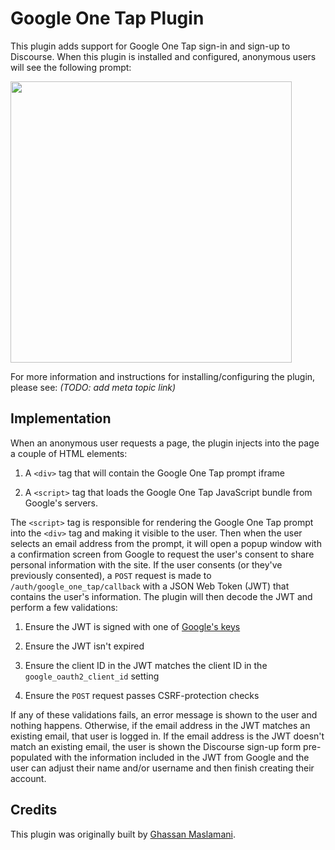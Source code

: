 # Google One Tap Plugin

This plugin adds support for Google One Tap sign-in and sign-up to Discourse. When this plugin is installed and configured, anonymous users will see the following prompt:

<img width="450" src="https://user-images.githubusercontent.com/17474474/196159737-f290f117-3cf6-46dc-9df9-804e61ccede3.png">

For more information and instructions for installing/configuring the plugin, please see: *(TODO: add meta topic link)*

## Implementation

When an anonymous user requests a page, the plugin injects into the page a couple of HTML elements:

1. A `<div>` tag that will contain the Google One Tap prompt iframe

2. A `<script>` tag that loads the Google One Tap JavaScript bundle from Google's servers.

The `<script>` tag is responsible for rendering the Google One Tap prompt into the `<div>` tag and making it visible to the user. Then when the user selects an email address from the prompt, it will open a popup window with a confirmation screen from Google to request the user's consent to share personal information with the site. If the user consents (or they've previously consented), a `POST` request is made to `/auth/google_one_tap/callback` with a JSON Web Token (JWT) that contains the user's information. The plugin will then decode the JWT and perform a few validations:

1. Ensure the JWT is signed with one of [Google's keys](https://www.googleapis.com/oauth2/v1/certs)

2. Ensure the JWT isn't expired

3. Ensure the client ID in the JWT matches the client ID in the `google_oauth2_client_id` setting

4. Ensure the `POST` request passes CSRF-protection checks

If any of these validations fails, an error message is shown to the user and nothing happens. Otherwise, if the email address in the JWT matches an existing email, that user is logged in. If the email address is the JWT doesn't match an existing email, the user is shown the Discourse sign-up form pre-populated with the information included in the JWT from Google and the user can adjust their name and/or username and then finish creating their account.

## Credits

This plugin was originally built by [Ghassan Maslamani](https://meta.discourse.org/u/ghassan).
